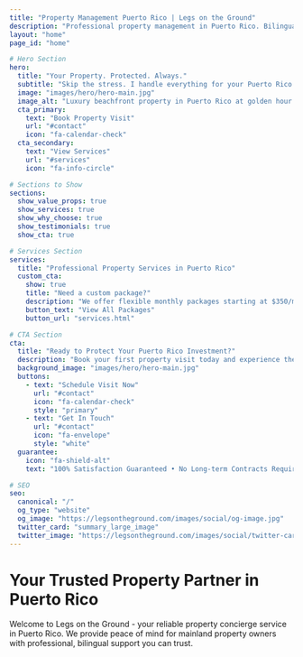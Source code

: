 ```yaml
---
title: "Property Management Puerto Rico | Legs on the Ground"
description: "Professional property management in Puerto Rico. Bilingual service, property check-ins, translation. Trusted by mainland owners. From $100."
layout: "home"
page_id: "home"

# Hero Section
hero:
  title: "Your Property. Protected. Always."
  subtitle: "Skip the stress. I handle everything for your Puerto Rico property while you focus on what matters. Starting at $100."
  image: "images/hero/hero-main.jpg"
  image_alt: "Luxury beachfront property in Puerto Rico at golden hour sunset, showcasing professional property management services"
  cta_primary:
    text: "Book Property Visit"
    url: "#contact"
    icon: "fa-calendar-check"
  cta_secondary:
    text: "View Services"
    url: "#services"
    icon: "fa-info-circle"

# Sections to Show
sections:
  show_value_props: true
  show_services: true
  show_why_choose: true
  show_testimonials: true
  show_cta: true

# Services Section
services:
  title: "Professional Property Services in Puerto Rico"
  custom_cta:
    show: true
    title: "Need a custom package?"
    description: "We offer flexible monthly packages starting at $350/month"
    button_text: "View All Packages"
    button_url: "services.html"

# CTA Section
cta:
  title: "Ready to Protect Your Puerto Rico Investment?"
  description: "Book your first property visit today and experience the peace of mind you deserve"
  background_image: "images/hero/hero-main.jpg"
  buttons:
    - text: "Schedule Visit Now"
      url: "#contact"
      icon: "fa-calendar-check"
      style: "primary"
    - text: "Get In Touch"
      url: "#contact"
      icon: "fa-envelope"
      style: "white"
  guarantee:
    icon: "fa-shield-alt"
    text: "100% Satisfaction Guaranteed • No Long-term Contracts Required"

# SEO
seo:
  canonical: "/"
  og_type: "website"
  og_image: "https://legsontheground.com/images/social/og-image.jpg"
  twitter_card: "summary_large_image"
  twitter_image: "https://legsontheground.com/images/social/twitter-card.jpg"
---
```


# Your Trusted Property Partner in Puerto Rico

Welcome to Legs on the Ground - your reliable property concierge service in Puerto Rico. We provide peace of mind for mainland property owners with professional, bilingual support you can trust.

